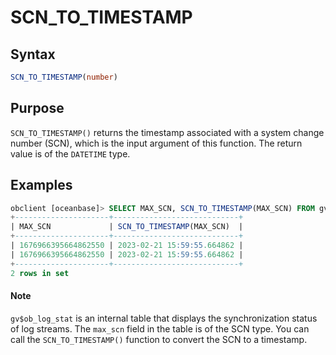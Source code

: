 # SCN_TO_TIMESTAMP

## Syntax

```sql
SCN_TO_TIMESTAMP(number)
```

## Purpose

`SCN_TO_TIMESTAMP()` returns the timestamp associated with a system change number (SCN), which is the input argument of this function. The return value is of the `DATETIME` type.

## Examples

```sql
obclient [oceanbase]> SELECT MAX_SCN, SCN_TO_TIMESTAMP(MAX_SCN) FROM gv$ob_log_stat;
+---------------------+----------------------------+
| MAX_SCN             | SCN_TO_TIMESTAMP(MAX_SCN)  |
+---------------------+----------------------------+
| 1676966395664862550 | 2023-02-21 15:59:55.664862 |
| 1676966395664862550 | 2023-02-21 15:59:55.664862 |
+---------------------+----------------------------+
2 rows in set
```

<main id="notice" type='explain'>
    <h4>Note</h4>
    <p><code>gv$ob_log_stat</code> is an internal table that displays the synchronization status of log streams. The <code>max_scn</code> field in the table is of the SCN type. You can call the <code>SCN_TO_TIMESTAMP()</code> function to convert the SCN to a timestamp. </p>
</main>